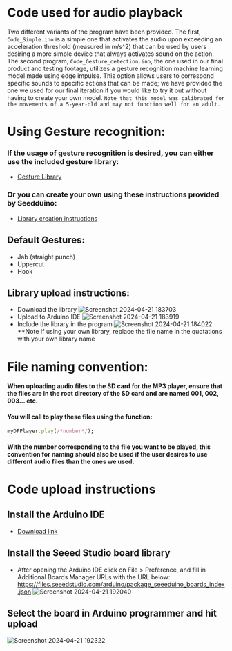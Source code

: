 # Code used for audio playback
Two different variants of the program have been provided. The first, `Code_Simple.ino` is a simple one that activates the audio upon exceeding an acceleration threshold (measured in m/s^2) that can be used by users desiring a more simple device that always activates sound on the action. The second program, `Code_Gesture_detection.ino`, the one used in our final product and testing footage, utilizes a gesture recognition machine learning model made using edge impulse. This option allows users to correspond specific sounds to specific actions that can be made; we have provided the one we used for our final iteration if you would like to try it out without having to create your own model. ``Note that this model was calibrated for the movements of a 5-year-old and may not function well for an adult.``
# Using Gesture recognition:
### If the usage of gesture recognition is desired, you can either use the included gesture library:
  - [Gesture Library](https://github.com/Wafflom/MIT-CRE-AT-E-team-HAPlas/tree/48943a845ded3df958085c8eb5ed810e9c71b0dc/Code/Gesture%20Library)
### Or you can create your own using these instructions provided by Seedduino:
  - [Library creation instructions](https://wiki.seeedstudio.com/XIAOEI/)
    
## Default Gestures:
  - Jab (straight punch)
  - Uppercut
  - Hook
## Library upload instructions:
  - Download the library
![Screenshot 2024-04-21 183703](https://github.com/Wafflom/MIT-CRE-AT-E-team-HAPlas/assets/128776051/e48cb4b2-0d56-455a-828c-47c96e58ffa5)
  - Upload to Arduino IDE
![Screenshot 2024-04-21 183919](https://github.com/Wafflom/MIT-CRE-AT-E-team-HAPlas/assets/128776051/05f53333-7181-4f0a-af25-1892250372d7)
  - Include the library in the program
![Screenshot 2024-04-21 184022](https://github.com/Wafflom/MIT-CRE-AT-E-team-HAPlas/assets/128776051/73bcea69-021c-4e95-9af9-a23d9a30ee7a)
  **Note If using your own library, replace the file name in the quotations with your own library name

# File naming convention:
#### When uploading audio files to the SD card for the MP3 player, ensure that the files are in the root directory of the SD card and are named 001, 002, 003... etc. 
#### You will call to play these files using the function:
```ruby
myDFPlayer.play(/*number*/);
```
#### With the number corresponding to the file you want to be played, this convention for naming should also be used if the user desires to use different audio files than the ones we used.


# Code upload instructions
## Install the Arduino IDE 
  - [Download link](https://www.arduino.cc/en/software)
## Install the Seeed Studio board library
  - After opening the Arduino IDE click on File > Preference, and fill in Additional Boards Manager URLs with the URL below:
    https://files.seeedstudio.com/arduino/package_seeeduino_boards_index.json
![Screenshot 2024-04-21 192040](https://github.com/Wafflom/MIT-CRE-AT-E-team-HAPlas/assets/128776051/669a1af1-e168-4f81-8e60-15b3c4b7a20f)
## Select the board in Arduino programmer and hit upload
![Screenshot 2024-04-21 192322](https://github.com/Wafflom/MIT-CRE-AT-E-team-HAPlas/assets/128776051/50197656-fb2b-4b20-8055-c5b251d984f0)

